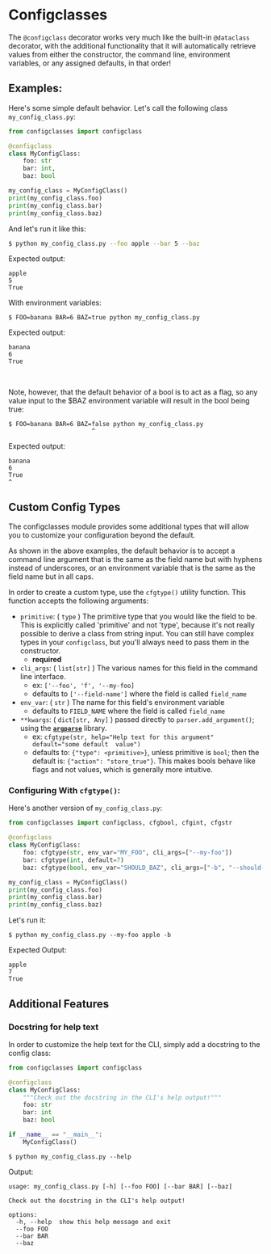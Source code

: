 # Configclasses

The `@configclass` decorator works very much like the built-in `@dataclass`
decorator, with the additional functionality that it will automatically
retrieve values from either the constructor, the command line, environment
variables, or any assigned defaults, in that order!

## Examples:
Here's some simple default behavior. Let's call the following class
`my_config_class.py`:

```python
from configclasses import configclass

@configclass
class MyConfigClass:
    foo: str
    bar: int,
    baz: bool

my_config_class = MyConfigClass()
print(my_config_class.foo)
print(my_config_class.bar)
print(my_config_class.baz)
```
And let's run it like this:
```bash
$ python my_config_class.py --foo apple --bar 5 --baz
```
Expected output:
```
apple
5
True
```

With environment variables:
```
$ FOO=banana BAR=6 BAZ=true python my_config_class.py
```
Expected output:
```
banana
6
True
```
<br>

Note, however, that the default behavior of a bool is to act as a flag, so any
value input to the $BAZ environment variable will result in the bool being true:

```
$ FOO=banana BAR=6 BAZ=false python my_config_class.py
                       ^
```

Expected output:
```
banana
6
True
^
```
</code></pre>

## Custom Config Types

The configclasses module provides some additional types that will allow you to
customize your configuration beyond the default. 

As shown in the above examples,
the default behavior is to accept a command line argument that is the same as
the field name but with hyphens instead of underscores, or an environment
variable that is the same as the field name but in all caps.

In order to create a custom type, use the `cfgtype()` utility function. This
function accepts the following arguments:

- `primitive`: ( `type` ) The primitive type that you would like the field to 
    be. This is explicitly called 'primitive' and not 'type', because it's not 
    really possible to derive a class from string input. You can still have 
    complex types in your `configclass`, but you'll always need to pass them in 
    the constructor.
    - **required**
- `cli_args`: ( `list[str]` ) The various names for this field in the command
    line interface.
    - ex: `['--foo', 'f', '--my-foo]`
    - defaults to `['--field-name']` where the field is called `field_name`
- `env_var`: ( `str` ) The name for this field's environment variable
    - defaults to `FIELD_NAME` where the field is called `field_name`
- `**kwargs`: ( `dict[str, Any]` ) passed directly to `parser.add_argument()`;
    using the [**`argparse`**](https://docs.python.org/3/library/argparse.html)
    library.
    - ex: `cfgtype(str, help="Help text for this argument" default="some default 
    value")`
    - defaults to: `{"type": <primitive>}`, unless primitive is `bool`; then the
    default is: `{"action": "store_true"}`. This makes bools behave like flags
    and not values, which is generally more intuitive.

### Configuring With `cfgtype()`:

Here's another version of `my_config_class.py`:
```python
from configclasses import configclass, cfgbool, cfgint, cfgstr

@configclass
class MyConfigClass:
    foo: cfgtype(str, env_var="MY_FOO", cli_args=["--my-foo"])
    bar: cfgtype(int, default=7)
    baz: cfgtype(bool, env_var="SHOULD_BAZ", cli_args=["-b", "--should-baz"])

my_config_class = MyConfigClass()
print(my_config_class.foo)
print(my_config_class.bar)
print(my_config_class.baz)
```
Let's run it:
```
$ python my_config_class.py --my-foo apple -b
```
Expected Output:
```
apple
7
True
```

## Additional Features
### Docstring for help text
In order to customize the help text for the CLI, simply add a docstring to the
config class:
```python
from configclasses import configclass

@configclass
class MyConfigClass:
    """Check out the docstring in the CLI's help output!"""
    foo: str
    bar: int
    baz: bool

if __name__ == "__main__":
    MyConfigClass()
```
```
$ python my_config_class.py --help
```
Output:
```
usage: my_config_class.py [-h] [--foo FOO] [--bar BAR] [--baz]

Check out the docstring in the CLI's help output!

options:
  -h, --help  show this help message and exit
  --foo FOO
  --bar BAR
  --baz
```

